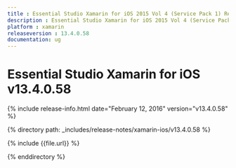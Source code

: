 ```yaml
---
title : Essential Studio Xamarin for iOS 2015 Vol 4 (Service Pack 1) Release Notes
description : Essential Studio Xamarin for iOS 2015 Vol 4 (Service Pack 1) Release Notes
platform : xamarin
releaseversion : 13.4.0.58
documentation: ug
---
```


# Essential Studio Xamarin for iOS v13.4.0.58

{% include release-info.html date="February 12, 2016" version="v13.4.0.58" %}

{% directory path: _includes/release-notes/xamarin-ios/v13.4.0.58 %}

{% include {{file.url}} %}

{% enddirectory %}